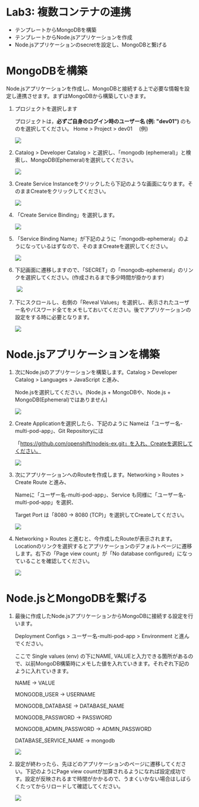 # Lab3: 複数コンテナの連携

- テンプレートからMongoDBを構築
- テンプレートからNode.jsアプリケーションを作成
- Node.jsアプリケーションのsecretを設定し、MongoDBと繋げる

# MongoDBを構築
Node.jsアプリケーションを作成し、MongoDBと接続する上で必要な情報を設定し連携させます。まずはMongoDBから構築していきます。

1. プロジェクトを選択します

    プロジェクトは，**必ずご自身のログイン時のユーザー名 (例: "dev01")** のものを選択してください。
    Home > Project > dev01　 (例)

    ![](images/create_application_using_existedImage_1.png)

1. Catalog > Developer Catalog > と選択し、「mongodb (ephemeral)」と検索し、MongoDB(Ephemeral)を選択してください。

    ![](images/mongo1.png)

1. Create Service Instanceをクリックしたら下記のような画面になります。そのままCreateをクリックしてください。
  
    ![](images/mongo2.png)

1. 「Create Service Binding」を選択します。

    ![](images/mongo3.png)

1. 「Service Binding Name」が下記のように「mongodb-ephemeral」のようになっているはずなので、そのままCreateを選択してください。

    ![](images/mongo4.png)

1. 下記画面に遷移しますので、「SECRET」の「mongodb-ephemeral」のリンクを選択してください。(作成されるまで多少時間が掛かります)

    ![](images/mongo5.png)

1. 下にスクロールし、右側の「Reveal Values」を選択し、表示されたユーザー名やパスワード全てをメモしておいてください。後でアプリケーションの設定をする時に必要となります。

    ![](images/mongo6.png)

# Node.jsアプリケーションを構築

1. 次にNode.jsのアプリケーションを構築します。Catalog > Developer Catalog > Languages > JavaScript と進み、

   Node.jsを選択してください。(Node.js + MongoDBや、Node.js + MongoDB(Ephemeral)ではありません)

   ![](images/node1.png)

2. Create Applicationを選択したら、下記のように Nameは「ユーザー名-multi-pod-app」、Git Repositoryには

   「https://github.com/openshift/nodejs-ex.git」を入れ、Createを選択してください。

   ![](images/node2.png)

3. 次にアプリケーションへのRouteを作成します。Networking > Routes > Create Route と進み、

   Nameに「ユーザー名-multi-pod-app」、Service も同様に「ユーザー名-multi-pod-app」を選択、

   Target Port は「8080 -> 8080 (TCP)」を選択してCreateしてください。

   ![](images/node3.png)

4. Networking > Routes と進むと、今作成したRouteが表示されます。Locationのリンクを選択するとアプリケーションのデフォルトページに遷移します。右下の「Page view count」が「No database configured」になっていることを確認してください。

   ![](images/node4.png)

# Node.jsとMongoDBを繋げる

1. 最後に作成したNode.jsアプリケーションからMongoDBに接続する設定を行います。

   Deployment Configs > ユーザー名-multi-pod-app > Environment と進んでください。

   ここで Single values (env) の下にNAME, VALUEと入力できる箇所があるので、以前MongoDB構築時にメモした値を入れていきます。それぞれ下記のように入れていきます。

   NAME → VALUE

   MONGODB_USER → USERNAME

   MONGODB_DATABASE → DATABASE_NAME

   MONGODB_PASSWORD → PASSWORD

   MONGODB_ADMIN_PASSWORD → ADMIN_PASSWORD

   DATABASE_SERVICE_NAME → mongodb

   ![](images/node_mongo1.png)

2. 設定が終わったら、先ほどのアプリケーションのページに遷移してください。下記のようにPage view countが加算されるようになれば設定成功です。設定が反映されるまで時間がかかるので、うまくいかない場合はしばらくたってからリロードして確認してください。

   ![](images/node_mongo2.png)


